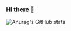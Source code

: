 ### Hi there 👋

![Anurag's GitHub stats](https://github-readme-stats.vercel.app/api?username=pbara7a&count_private=true&theme=codeSTACKr)

<!--
**PBara7a/PBara7a** is a ✨ _special_ ✨ repository because its `README.md` (this file) appears on your GitHub profile.

Here are some ideas to get you started:

- 🔭 I’m currently working on ...
- 🌱 I’m currently learning ...
- 👯 I’m looking to collaborate on ...
- 🤔 I’m looking for help with ...
- 💬 Ask me about ...
- 📫 How to reach me: ...
- 😄 Pronouns: ...
- ⚡ Fun fact: ...
-->
